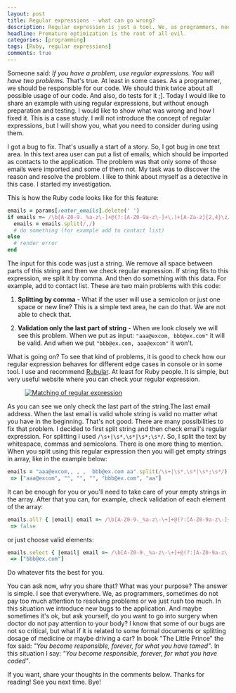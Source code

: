 ```yaml
---
layout: post
title: Regular expressions - what can go wrong?
description: Regular expression is just a tool. We, as programmers, need to use it responsible.
headline: Premature optimization is the root of all evil.
categories: [programming]
tags: [Ruby, regular expressions]
comments: true
---
```


Someone said: _If you have a problem, use regular expressions. You will have two problems._ That's true. At least in some cases. As a programmer, we should be responsible for our code. We should think twice about all possible usage of our code. And also, do tests for it ;]. Today I would like to share an example with using regular expressions, but without enough preparation and testing. I would like to show what was wrong and how I fixed it. This is a case study. I will not introduce the concept of regular expressions, but I will show you, what you need to consider during using them.

I got a bug to fix. That's usually a start of a story. So, I got bug in one text area. In this text area user can put a list of emails, which should be imported as contacts to the application. The problem was that only some of those emails were imported and some of them not. My task was to discover the reason and resolve the problem. I like to think about myself as a detective in this case. I started my investigation.

This is how the Ruby code looks like for this feature:

```ruby
emails = params[:enter_emails].delete(' ')
if emails =~ /\b[A-Z0-9._%a-z\-]+@(?:[A-Z0-9a-z\-]+\.)+[A-Za-z]{2,4}\z/
  emails = emails.split(/,/)
  # do something (for example add to contact list)
else
  # render error
end
```

The input for this code was just a string. We remove all space between parts of this string and then we check regular expression. If string fits to this expression, we split it by comma. And then do something with this data. For example, add to contact list. These are two main problems with this code:

  1. **Splitting by comma** - What if the user will use a semicolon or just one space or new line? This is a simple text area, he can do that. We are not able to check that.

  2. **Validation only the last part of string** - When we look closely we will see this problem. When we put as input: `"aaa@excom, bbb@ex.com"` it will be valid. And when we put `"bbb@ex.com, aaa@excom"` it won't.

What is going on? To see that kind of problems, it is good to check how our regular expression behaves for different edge cases in console or in some tool. I use and recommend <a href="https://rubular.com/" title="Rubular - regular expressions" target="_blank" rel="nofollow noopener noreferrer">Rubular</a>. At least for Ruby people. It is simple, but very useful website where you can check your regular expression.

<figure>
  <a href="{{ site.baseurl_root }}/images/email-regular-expressions/rubular.png"><img src="{{ site.baseurl_root }}/images/email-regular-expressions/rubular.png" title="Rubular - regular expressions" alt="Matching of regular expression"></a>
</figure>

As you can see we only check the last part of the string.The last email address. When the last email is valid whole string is valid no matter what you have in the beginning. That's not good. There are many possibilities to fix that problem. I decided to first split string and then check email's regular expression. For splitting I used `/\s+|\s*,\s*|\s*;\s*/`. So, I split the text by whitespace, commas and semicolons. There is one more thing to mention. When you split using this regular expression then you will get empty strings in array, like in the example below:

```ruby
emails = "aaa@excom,, , ,  bbb@ex.com aa".split(/\s+|\s*,\s*|\s*;\s*/)
 => ["aaa@excom", "", "", "", "bbb@ex.com", "aa"]
```

It can be enough for you or you'll need to take care of your empty strings in the array. After that you can, for example, check validation of each element of the array:

```ruby
emails.all? { |email| email =~ /\b[A-Z0-9._%a-z\-\+]+@(?:[A-Z0-9a-z\-]+\.)+[A-Za-z]{2,4}\z/ }
 => false
```

or just choose valid elements:

```ruby
emails.select { |email| email =~ /\b[A-Z0-9._%a-z\-\+]+@(?:[A-Z0-9a-z\-]+\.)+[A-Za-z]{2,4}\z/ }
 => ["bbb@ex.com"]
```

Do whatever fits the best for you.

You can ask now, why you share that? What was your purpose? The answer is simple. I see that everywhere. We, as programmers, sometimes do not pay too much attention to resolving problems or we just rush too much. In this situation we introduce new bugs to the application. And maybe sometimes it's ok, but ask yourself, do you want to go into surgery when doctor do not pay attention to your body? I know that some of our bugs are not so critical, but what if it is related to some formal documents or splitting dosage of medicine or maybe driving a car? In book "The Little Prince" the fox said: _"You become responsible, forever, for what you have tamed"_. In this situation I say: _"You become responsible, forever, for what you have coded"_.

If you want, share your thoughts in the comments below. Thanks for reading! See you next time. Bye!



